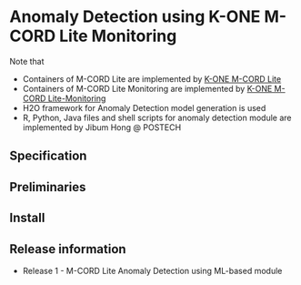 # Anomaly Detection using K-ONE M-CORD Lite Monitoring

Note that
* Containers of M-CORD Lite are implemented by [K-ONE M-CORD Lite](https://github.com/K-OpenNet/K-ONE-M-CORD-Lite)
* Containers of M-CORD Lite Monitoring are implemented by [K-ONE M-CORD Lite-Monitoring](https://github.com/K-OpenNet/K-ONE-M-CORD-Lite-Monitoring)
* H2O framework for Anomaly Detection model generation is used
* R, Python, Java files and shell scripts for anomaly detection module are implemented by Jibum Hong @ POSTECH

## Specification

## Preliminaries

## Install

## Release information
* Release 1 - M-CORD Lite Anomaly Detection using ML-based module

